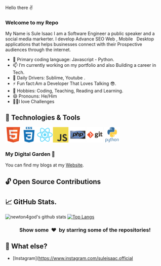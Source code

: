 
Hello there ✌
<h3> Welcome to my Repo</h3>
My Name is Sule Isaac I am a  Software Engineer a public speaker and a social media markerter. I develop Advance SEO Web , Mobile &nbsp Desktop applications that helps businesses connect with their Prospective audiences through the internet.

* 🌱 Primary coding language: Javascript - Python.
* 📫 I’m currently working on my portfolio and also Building a career in Tech.
* 🚀 Daily Drivers: Sublime, Youtube .
* ⚡ Fun fact:Am a Developer That Loves Talking 😎.
* 🎉 Hobbies: Coding, Teaching, Reading and Learning.
* 😄 Pronouns: He/Him
* 🐱‍🏍I love Challenges



## 🔧 Technologies & Tools
<img src="https://github.com/devicons/devicon/blob/master/icons/html5/html5-original.svg" alt="HTML" width="50" height="50"/><img src="https://github.com/devicons/devicon/blob/master/icons/css3/css3-plain-wordmark.svg" alt="Css" width="50" height="50"/><img src="https://github.com/devicons/devicon/blob/master/icons/react/react-original.svg" alt="ReactJs" width="50" height="50"/><img src="https://github.com/devicons/devicon/blob/master/icons/javascript/javascript-original.svg" alt="JavaScript" width="50" height="50"/> <img src="https://github.com/devicons/devicon/blob/master/icons/php/php-original.svg" alt="PHP" width="50" height="50"/>     <img src="https://github.com/devicons/devicon/blob/master/icons/git/git-original-wordmark.svg" alt="Git" width="50" height="50"/>    <img src="https://github.com/devicons/devicon/blob/master/icons/python/python-original-wordmark.svg" alt="PYTHON" width="50" height="50"/>      


### My Digital Garden 🌱
You can find my blogs at my [Website](https://positivechangeagents.blogspot.com/).

</td>

## 🔓 Open Source Contributions
  
  
## &#x1f4c8; GitHub Stats.
![newton4god's github stats](https://github-readme-stats.vercel.app/api?username=newton4god&show_icons=true&title_color=f4f4f4&&icon_color=00d8fd&bg_color=0A1A2F&text_color=a3a8c3)
[![Top Langs](https://github-readme-stats.vercel.app/api/top-langs/?username=guruscode&layout=compact&theme=radical)](https://github.com/newton4god)





<h3 align="center">Show some &nbsp;❤️&nbsp; by starring some of the repositories!</h3>


## 🤷 What else?
- [Instagram](https://www.instagram.com/suleisaac.official
 
